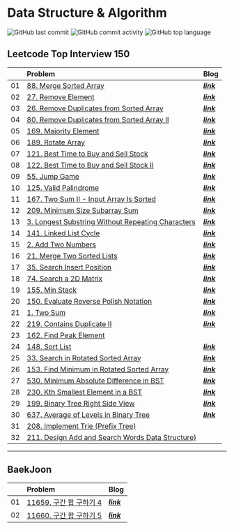 # Data Structure & Algorithm

![GitHub last commit](https://img.shields.io/github/last-commit/nahyeon99/leetcode)
![GitHub commit activity](https://img.shields.io/github/commit-activity/m/nahyeon99/leetcode)
![GitHub top language](https://img.shields.io/github/languages/top/nahyeon99/leetcode?color=yellow&logo=Java)

## Leetcode Top Interview 150

|    | Problem                                                                                                                      | Blog                                           |
|:--:|:-----------------------------------------------------------------------------------------------------------------------------|:-----------------------------------------------|
| 01 | [88. Merge Sorted Array](./src/leetcode/MergeSortedArray/Solution.java)                                                      | [**_link_**](https://nahyeon99.tistory.com/2)  |
| 02 | [27. Remove Element ](./src/leetcode/RemoveElement/Solution.java)                                                            | [**_link_**](https://nahyeon99.tistory.com/3)  |
| 03 | [26. Remove Duplicates from Sorted Array](./src/leetcode/RemoveDuplicatesFromSortedArray/Solution.java)                      | [**_link_**](https://nahyeon99.tistory.com/4)  |
| 04 | [80. Remove Duplicates from Sorted Array II](./src/leetcode/RemoveDuplicatesFromSortedArray2/Solution.java)                  | [**_link_**](https://nahyeon99.tistory.com/6)  |
| 05 | [169. Majority Element](./src/leetcode/MajorityElement/Solution.java)                                                        | [**_link_**](https://nahyeon99.tistory.com/7)  |
| 06 | [189. Rotate Array](./src/leetcode/RotateArray/Solution.java)                                                                | [**_link_**](https://nahyeon99.tistory.com/8)  |
| 07 | [121. Best Time to Buy and Sell Stock](./src/leetcode/BestTimeToBuyAndSellStock/Solution.java)                               | [**_link_**](https://nahyeon99.tistory.com/9)  |
| 08 | [122. Best Time to Buy and Sell Stock II](./src/leetcode/BestTimeToBuyAndSellStock2/Solution.java)                           | [**_link_**](https://nahyeon99.tistory.com/10) |
| 09 | [55. Jump Game](./src/leetcode/JumpGame/Solution.java)                                                                       | [**_link_**](https://nahyeon99.tistory.com/11) |
| 10 | [125. Valid Palindrome](./src/leetcode/ValidPalindrome/Solution.java)                                                        | [**_link_**](https://nahyeon99.tistory.com/12) |
| 11 | [167. Two Sum II - Input Array Is Sorted](./src/leetcode/TwoSum2_InputArrayIsSorted/Solution.java)                           | [**_link_**](https://nahyeon99.tistory.com/13) |
| 12 | [209. Minimum Size Subarray Sum](./src/leetcode/MinimumSizeSubarraySum/Solution.java)                                        | [**_link_**](https://nahyeon99.tistory.com/17) |
| 13 | [3. Longest Substring Without Repeating Characters](./src/leetcode/LongestSubstringWithoutRepeatingCharacters/Solution.java) | [**_link_**](https://nahyeon99.tistory.com/18) |
| 14 | [141. Linked List Cycle](./src/leetcode/LinkedListCycle/Solution.java)                                                       | [**_link_**](https://nahyeon99.tistory.com/19) |
| 15 | [2. Add Two Numbers](./src/leetcode/AddTwoNumbers/Solution.java)                                                             | [**_link_**](https://nahyeon99.tistory.com/20) |
| 16 | [21. Merge Two Sorted Lists](./src/leetcode/MergeTwoSortedLists/Solution.java)                                               | [**_link_**](https://nahyeon99.tistory.com/21) |
| 17 | [35. Search Insert Position](./src/leetcode/SearchInsertPosition/Solution.java)                                              | [**_link_**](https://nahyeon99.tistory.com/22) |
| 18 | [74. Search a 2D Matrix](./src/leetcode/SearchA2DMatrix/Solution.java)                                                       | [**_link_**](https://nahyeon99.tistory.com/23) |
| 19 | [155. Min Stack](./src/leetcode/MinStack/MinStack.java)                                                                      | [**_link_**](https://nahyeon99.tistory.com/24) |
| 20 | [150. Evaluate Reverse Polish Notation](./src/leetcode/EvaluateReversePolishNotation/Solution2.java)                         | [**_link_**](https://nahyeon99.tistory.com/25) |
| 21 | [1. Two Sum](./src/leetcode/TwoSum/Solution2.java)                                                                           | [**_link_**](https://nahyeon99.tistory.com/26) |
| 22 | [219. Contains Duplicate II](./src/leetcode/ContainsDuplicate2/Solution.java)                                                | [**_link_**](https://nahyeon99.tistory.com/27) |
| 23 | [162. Find Peak Element](./src/leetcode/FindPeakElement/Solution.java)                                                       |                                                |
| 24 | [148. Sort List](./src/leetcode/SortList/Solution.java)                                                                      | [**_link_**](https://nahyeon99.tistory.com/28) |
| 25 | [33. Search in Rotated Sorted Array](./src/leetcode/SearchInRotatedSortedArray/Solution.java)                                | [**_link_**](https://nahyeon99.tistory.com/29) |
| 26 | [153. Find Minimum in Rotated Sorted Array](./src/leetcode/FindMinimumInRotatedSortedArray/Solution.java)                    | [**_link_**](https://nahyeon99.tistory.com/30) |
| 27 | [530. Minimum Absolute Difference in BST](./src/leetcode/MinimumAbsoluteDifferenceInBST/Solution.java)                       | [**_link_**](https://nahyeon99.tistory.com/32) |
| 28 | [230. Kth Smallest Element in a BST](./src/leetcode/KthSmallestElementinaBST/Solution.java)                                  | [**_link_**](https://nahyeon99.tistory.com/33) |
| 29 | [199. Binary Tree Right Side View](./src/leetcode/BinaryTreeRightSideView/Solution.java)                                     | [**_link_**](https://nahyeon99.tistory.com/34) |
| 30 | [637. Average of Levels in Binary Tree](./src/leetcode/AverageofLevelsinBinaryTree/Solution.java)                            | [**_link_**](https://nahyeon99.tistory.com/35) |
| 31 | [208. Implement Trie (Prefix Tree)](./src/leetcode/ImplementTrie/Trie2.java)                                                 |                                                |
| 32 | [211. Design Add and Search Words Data Structure)](./src/leetcode/DesignAddAndSearchWordsDataStructure/WordDictionary.java)  |                                                |

---

## BaekJoon

|    | Problem                                                    | Blog                                           |
|:--:|:-----------------------------------------------------------|:-----------------------------------------------|
| 01 | [11659. 구간 합 구하기 4](./src/boj/q11659_구간_합_구하기_4/main.java) | [**_link_**](https://nahyeon99.tistory.com/36) |
| 02 | [11660. 구간 합 구하기 5](./src/q11660_구간_합_구하기_5/main.java)     | [**_link_**](https://nahyeon99.tistory.com/37) |

